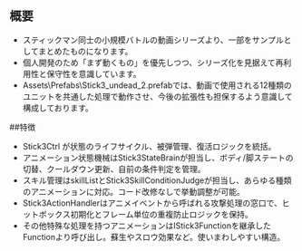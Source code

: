 ## 概要
- スティックマン同士の小規模バトルの動画シリーズより、一部をサンプルとしてまとめたものになります。
- 個人開発のため「まず動くもの」を優先しつつ、シリーズ化を見据えて再利用性と保守性を意識しています。
- Assets\Prefabs\Stick3_undead_2.prefabでは、動画で使用される12種類のユニットを共通した処理で動作させ、今後の拡張性も担保するよう意識して構成しております。

##特徴
- Stick3Ctrl が状態のライフサイクル、被弾管理、復活ロジックを統括。
- アニメーション状態機械はStick3StateBrainが担当し、ボディ/脚ステートの切替、クールダウン更新、自前の条件判定を管理。
- スキル管理はskillListとStick3SkillConditionJudgeが担当し、あらゆる種類のアニメーションに対応。コード改修なしで挙動調整が可能。
- Stick3ActionHandlerはアニメイベントから呼ばれる攻撃処理の窓口で、ヒットボックス初期化とフレーム単位の重複防止ロジックを保持。
- その他特殊な処理を持つアニメーションはIStick3Functionを継承したFunctionより呼び出し。蘇生やスロウ効果など。使いまわしやすい構造。